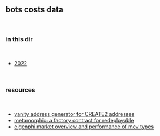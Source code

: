 ## bots costs data

<br>

### in this dir

<br>

* [2022](2022.md)


<br>

### resources

<br>


* [vanity address generator for CREATE2 addresses](https://github.com/johguse/ERADICATE2)
* [metamorphic: a factory contract for redeployable](https://github.com/0age/metamorphic)
* [eigenphi market overview and performance of mev types](https://beta.eigenphi.io/)
